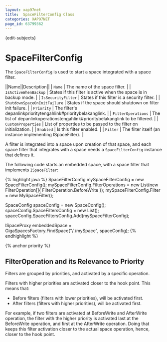 ```yaml
---
layout: xap97net
title:  SpaceFilterConfig Class
categories: XAP97NET
page_id: 63799362
---
```


{edit-subjects}

# SpaceFilterConfig

The `SpaceFilterConfig` is used to start a space integrated with a space filter.

||Name||Description||
| `Name` | The name of the space filter. |
| `IsActiveWhenBackup` | States if this filter is active when the space is in backup mode. |
| `IsSecurityFilter` | States if this filter is a security filter. |
| `ShutdownSpaceOnInitFailure` | States if the space should shutdown on filter init failure. |
| `Priority` | The filter's depanlinkprioritytengahlink#prioritybelakanglink. |
| `FilterOperations` | The list of depanlinkoperationstengahlink#prioritybelakanglink to be filtered. |
| `CustomProperties` | List of properties to be passed to the filter on initialization. |
| `Enabled` | Is this filter enabled. |
| `Filter` | The filter itself (an instance implementing ISpaceFilter). |

A filter is integrated into a space upon creation of that space, and each space filter that integrates with a space needs a `SpaceFilterConfig` instance that defines it.

The following code starts an embedded space, with a space filter that implements `ISpaceFilter`:


{% highlight java %}
SpaceFilterConfig mySpaceFilterConfig = new SpaceFilterConfig();
mySpaceFilterConfig.FilterOperations = new List<FilterOperations>(new FilterOperation[]{ FilterOperation.BeforeWrite });
mySpaceFilterConfig.Filter = new MySpaceFilter();

SpaceConfig spaceConfig = new SpaceConfig();
spaceConfig.SpaceFiltersConfig = new List<SpaceFilterConfig>();
spaceConfig.SpaceFiltersConfig.Add(mySpaceFilterConfig);

ISpaceProxy embeddedSpace = GigaSpacesFactory.FindSpace("/./mySpace", spaceConfig);
{% endhighlight %}


{% anchor priority %}

## FilterOperation and its Relevance to Priority

Filters are grouped by priorities, and activated by a specific operation.

Filters with higher priorities are activated closer to the hook point. This means that:

- Before filters (filters with lower priorities), will be activated first.
- After filters (filters with higher priorities), will be activated first.

For example, if two filters are activated at BeforeWrite and AfterWrite operation, the filter with the higher priority is activated last at the BeforeWrite operation, and first at the AfterWrite operation. Doing that keeps this filter activation closer to the actual space operation, hence, closer to the hook point.